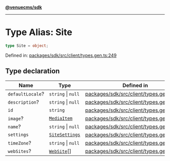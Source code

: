 [**@venuecms/sdk**](../Index.md)

***

# Type Alias: Site

```ts
type Site = object;
```

Defined in: [packages/sdk/src/client/types.gen.ts:249](https://github.com/venuecms/sdk/blob/9df621babf2d64de41bd45733e16986e94017e8a/packages/sdk/src/client/types.gen.ts#L249)

## Type declaration

| Name | Type | Defined in |
| ------ | ------ | ------ |
| <a id="defaultlocale"></a> `defaultLocale`? | `string` \| `null` | [packages/sdk/src/client/types.gen.ts:253](https://github.com/venuecms/sdk/blob/9df621babf2d64de41bd45733e16986e94017e8a/packages/sdk/src/client/types.gen.ts#L253) |
| <a id="description"></a> `description`? | `string` \| `null` | [packages/sdk/src/client/types.gen.ts:252](https://github.com/venuecms/sdk/blob/9df621babf2d64de41bd45733e16986e94017e8a/packages/sdk/src/client/types.gen.ts#L252) |
| <a id="id"></a> `id` | `string` | [packages/sdk/src/client/types.gen.ts:250](https://github.com/venuecms/sdk/blob/9df621babf2d64de41bd45733e16986e94017e8a/packages/sdk/src/client/types.gen.ts#L250) |
| <a id="image"></a> `image`? | [`MediaItem`](MediaItem.md) | [packages/sdk/src/client/types.gen.ts:255](https://github.com/venuecms/sdk/blob/9df621babf2d64de41bd45733e16986e94017e8a/packages/sdk/src/client/types.gen.ts#L255) |
| <a id="name"></a> `name`? | `string` \| `null` | [packages/sdk/src/client/types.gen.ts:251](https://github.com/venuecms/sdk/blob/9df621babf2d64de41bd45733e16986e94017e8a/packages/sdk/src/client/types.gen.ts#L251) |
| <a id="settings"></a> `settings` | [`SiteSettings`](SiteSettings.md) | [packages/sdk/src/client/types.gen.ts:256](https://github.com/venuecms/sdk/blob/9df621babf2d64de41bd45733e16986e94017e8a/packages/sdk/src/client/types.gen.ts#L256) |
| <a id="timezone"></a> `timeZone`? | `string` \| `null` | [packages/sdk/src/client/types.gen.ts:254](https://github.com/venuecms/sdk/blob/9df621babf2d64de41bd45733e16986e94017e8a/packages/sdk/src/client/types.gen.ts#L254) |
| <a id="websites"></a> `webSites`? | [`WebSite`](WebSite.md)[] | [packages/sdk/src/client/types.gen.ts:257](https://github.com/venuecms/sdk/blob/9df621babf2d64de41bd45733e16986e94017e8a/packages/sdk/src/client/types.gen.ts#L257) |
